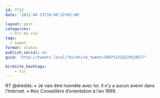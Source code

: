 ```yaml
---
id: 7712
date: '2012-04-13T10:40:32+02:00'

layout: post
categories:
  - Vis ma vie
tags:
  - tweet
format: status
publish_social: no
guid: 'http://tweets.local/?birdsite_tweet=190751318229528577'

birdsite_hashtags:
    - sic
---
```


RT @dredds: « Je vais être honnête avec toi. Il n’y a aucun avenir dans l’Internet. » #sic Conseillère d’orientation à l’an 1999.